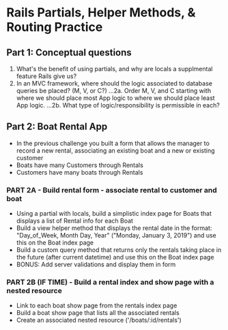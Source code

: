 # Rails Partials, Helper Methods, & Routing Practice

## Part 1: Conceptual questions
1. What's the benefit of using partials, and why are locals a supplmental feature Rails give us?
2. In an MVC framework, where should the logic associated to database queries be placed? (M, V, or C?) 
...2a. Order M, V, and C starting with where we should place most App logic to where we should place least App logic. 
...2b. What type of logic/responsibility is permissible in each?

## Part 2: Boat Rental App
* In the previous challenge you built a form that allows the manager to record a new rental, associating an existing boat and a new or existing customer
* Boats have many Customers through Rentals
* Customers have many boats through Rentals

### PART 2A - Build rental form - associate rental to customer and boat
* Using a partial with locals, build a simplistic index page for Boats that displays a list of Rental info for each Boat
* Build a view helper method that displays the rental date in the format: "Day_of_Week, Month Day, Year" ("Monday, January 3, 2019") and use this on the Boat index page
* Build a custom query method that returns only the rentals taking place in the future (after current datetime) and use this on the Boat index page
* BONUS: Add server validations and display them in form

### PART 2B (IF TIME) - Build a rental index and show page with a nested resource
* Link to each boat show page from the rentals index page
* Build a boat show page that lists all the associated rentals
* Create an associated nested resource ('/boats/:id/rentals')